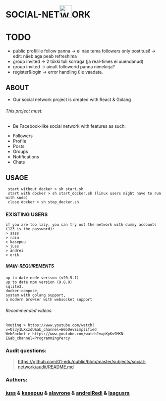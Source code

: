 # SOCIAL-NET<img src="https://01.kood.tech/git/kasepuu/social-network/raw/branch/master/frontend/src/logo.svg" alt="Website Icon" width="40" height="40" />ORK

# TODO

- public profiilile follow panna -> ei näe tema followers only postitusi! -> edit: näeb aga peab refreshima
- group invited -> 2 tükki tuli korraga (ja real-times ei uuendanud)
- group invited -> ainult followerid panna nimekirja?
- register&login -> error handling üle vaadata.

## ABOUT

- Our social network project is created with React & Golang

###### This project must:

- Be Facebook-like social network with features as such:

* Followers
* Profile
* Posts
* Groups
* Notifications
* Chats

## USAGE

```
 start without docker > sh start.sh
 start with docker > sh start_docker.sh (linux users might have to run with sudo)
 close docker > sh stop_docker.sh
```

### EXISTING USERS

```
if you are too lazy, you can try out the network with dummy accounts (123 is the password):
> sass
> rain
> kasepuu
> juss
> andrei
> erik
```

##### MAIN-REQUIREMENTS

```
up to date node verison (v20.5.1)
up to date npm version (9.8.0)
sqlite3,
docker-compose,
system with golang support,
a modern browser with websocket support
```

###### Recommended videos:

```
Routing > https://www.youtube.com/watch?v=Ul3y1LXxzdU&ab_channel=WebDevSimplified
WebSocket > https://www.youtube.com/watch?v=pKpKv9MKN-E&ab_channel=ProgrammingPercy
```

### Audit questions:

> https://github.com/01-edu/public/blob/master/subjects/social-network/audit/README.md

### Authors:

### [juss](https://01.kood.tech/git/juss) & [kasepuu](https://01.kood.tech/git/kasepuu) & [alavrone](https://01.kood.tech/git/alavrone) & [andreiRedi](https://01.kood.tech/git/andreiRedi) & [laagusra](https://01.kood.tech/git/laagusra)
